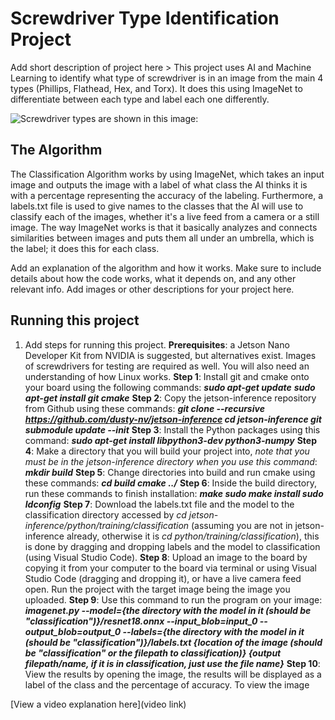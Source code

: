 # Screwdriver Type Identification Project

 Add short description of project here > This project uses AI and Machine Learning to identify what type of screwdriver is in an image from the main 4 types (Phillips, Flathead, Hex, and Torx). It does this using ImageNet to differentiate between each type and label each one differently.

![Screwdriver types are shown in this image:](https://i.imgur.com/XBAHT2q.png)

## The Algorithm

The Classification Algorithm works by using ImageNet, which takes an input image and outputs the image with a label of what class the AI thinks it is with a percentage representing the accuracy of the labeling. Furthermore, a labels.txt file is used to give names to the classes that the AI will use to classify each of the images, whether it's a live feed from a camera or a still image. The way ImageNet works is that it basically analyzes and connects similarities between images and puts them all under an umbrella, which is the label; it does this for each class.

Add an explanation of the algorithm and how it works. Make sure to include details about how the code works, what it depends on, and any other relevant info. Add images or other descriptions for your project here. 


## Running this project

1. Add steps for running this project.
**Prerequisites**: a Jetson Nano Developer Kit from NVIDIA is suggested, but alternatives exist. Images of screwdrivers for testing are required as well. You will also need an understanding of how Linux works.
**Step 1**: Install git and cmake onto your board using the following commands:
***sudo apt-get update***
***sudo apt-get install git cmake***
**Step 2**: Copy the jetson-inference repository from Github using these commands:
***git clone --recursive https://github.com/dusty-nv/jetson-inference
cd jetson-inference
git submodule update --init***
**Step 3**: Install the Python packages using this command:
***sudo apt-get install libpython3-dev python3-numpy***
**Step 4**: Make a directory that you will build your project into, *note that you must be in the jetson-inference directory when you use this command*:
***mkdir build***
**Step 5**: Change directories into build and run cmake using these commands:
***cd build
cmake ../***
**Step 6**: Inside the build directory, run these commands to finish installation:
***make
sudo make install
sudo ldconfig***
**Step 7**: Download the labels.txt file and the model to the classification directory accessed by *cd jetson-inference/python/training/classification* (assuming you are not in jetson-inference already, otherwise it is *cd python/training/classification*), this is done by dragging and dropping labels and the model to classification (using Visual Studio Code).
**Step 8**: Upload an image to the board by copying it from your computer to the board via terminal or using Visual Studio Code (dragging and dropping it), or have a live camera feed open. Run the project with the target image being the image you uploaded.
**Step 9**: Use this command to run the program on your image:
***imagenet.py --model={the directory with the model in it (should be "classification")}/resnet18.onnx --input_blob=input_0 --output_blob=output_0 --labels={the directory with the model in it (should be "classification")}/labels.txt {location of the image (should be "classification" or the filepath to classification)} {output filepath/name, if it is in classification, just use the file name}***
**Step 10**: View the results by opening the image, the results will be displayed as a label of the class and the percentage of accuracy. To view the image


[View a video explanation here](video link)
